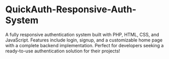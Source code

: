 # QuickAuth-Responsive-Auth-System
A fully responsive authentication system built with PHP, HTML, CSS, and JavaScript. Features include login, signup, and a customizable home page with a complete backend implementation. Perfect for developers seeking a ready-to-use authentication solution for their projects!
